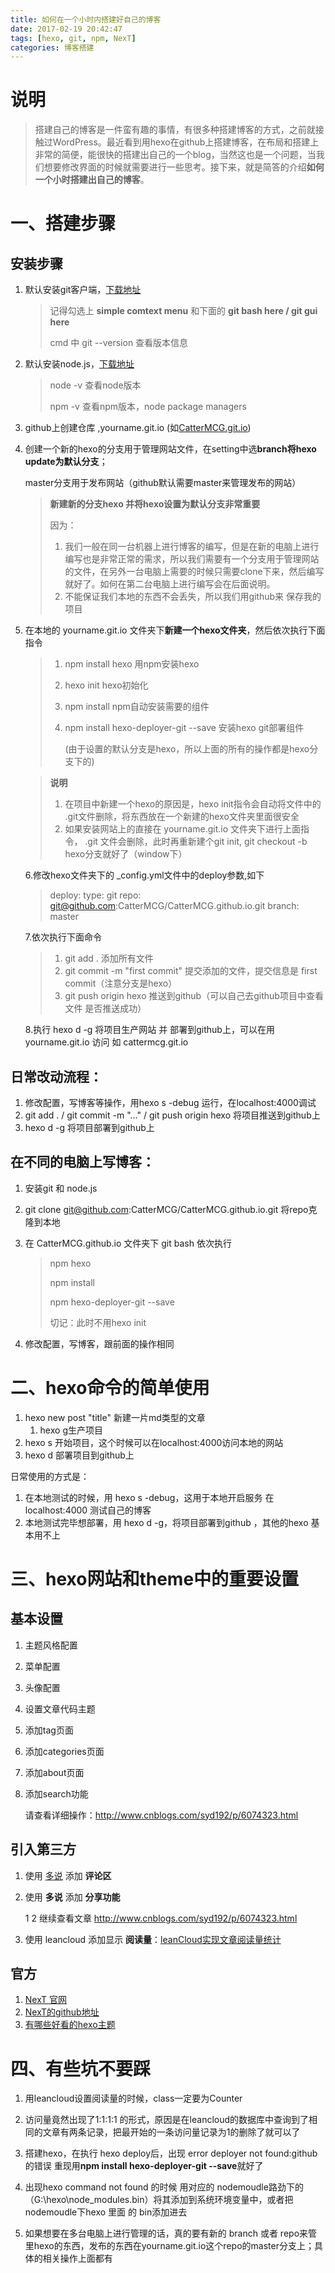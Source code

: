 ```yaml
---
title: 如何在一个小时内搭建好自己的博客
date: 2017-02-19 20:42:47
tags: [hexo, git, npm, NexT]
categories: 博客搭建
---
```


# 说明

> 搭建自己的博客是一件蛮有趣的事情，有很多种搭建博客的方式，之前就接触过WordPress。最近看到用hexo在github上搭建博客，在布局和搭建上非常的简便，能很快的搭建出自己的一个blog，当然这也是一个问题，当我们想要修改界面的时候就需要进行一些思考。接下来，就是简答的介绍**如何一个小时搭建出自己的博客**。

<!-- more -->

# 一、搭建步骤

## 安装步骤

1. 默认安装git客户端，[下载地址](https://git-for-windows.github.io/)

   > 记得勾选上  **simple comtext menu** 和下面的 **git bash here / git gui here**
   >
   > cmd 中 git --version 查看版本信息

2. 默认安装node.js，[下载地址](https://nodejs.org/en/)

   > node -v 查看node版本
   >
   >  npm -v  查看npm版本，node package managers

3. github上创建仓库 ,yourname.git.io (如[CatterMCG.git.io](http://cattermcg.github.io/))

4. 创建一个新的hexo的分支用于管理网站文件，在setting中选**branch将hexo update为默认分支**；

   master分支用于发布网站（github默认需要master来管理发布的网站）

   > **新建新的分支hexo 并将hexo设置为默认分支非常重要**
   >
   > 因为：
   >
   > 1. 我们一般在同一台机器上进行博客的编写，但是在新的电脑上进行编写也是非常正常的需求，所以我们需要有一个分支用于管理网站的文件，在另外一台电脑上需要的时候只需要clone下来，然后编写就好了。如何在第二台电脑上进行编写会在后面说明。
   > 2. 不能保证我们本地的东西不会丢失，所以我们用github来 保存我的项目

5. 在本地的 yourname.git.io 文件夹下**新建一个hexo文件夹**，然后依次执行下面指令

   > 1. npm install hexo    用npm安装hexo
   >
   > 2. hexo init    hexo初始化
   >
   > 3. npm install    npm自动安装需要的组件
   >
   > 4. npm install hexo-deployer-git --save  安装hexo git部署组件
   >
   >    (由于设置的默认分支是hexo，所以上面的所有的操作都是hexo分支下的)

   > **说明**
   >
   > 1. 在项目中新建一个hexo的原因是，hexo init指令会自动将文件中的 .git文件删除，将东西放在一个新建的hexo文件夹里面很安全
   > 2. 如果安装网站上的直接在 yourname.git.io 文件夹下进行上面指令， .git 文件会删除，此时再重新建个git init, git checkout -b hexo分支就好了（window下）

   6.修改hexo文件夹下的 _config.yml文件中的deploy参数,如下

   > deploy:
   >   type: git
   >   repo: git@github.com:CatterMCG/CatterMCG.github.io.git
   >   branch: master

   7.依次执行下面命令

   > 1. git add .    添加所有文件
   > 2. git commit -m "first commit"   提交添加的文件，提交信息是 first commit（注意分支是hexo）
   > 3. git push origin hexo    推送到github（可以自己去github项目中查看文件 是否推送成功）

   8.执行 hexo d -g 将项目生产网站 并 部署到github上，可以在用yourname.git.io 访问 如 cattermcg.git.io

## 日常改动流程：

1. 修改配置，写博客等操作，用hexo s -debug 运行，在localhost:4000调试
2. git add . / git commit -m "..." / git push origin hexo  将项目推送到github上
3. hexo d -g 将项目部署到github上

## 在不同的电脑上写博客：

1. 安装git 和 node.js

2. git clone git@github.com:CatterMCG/CatterMCG.github.io.git  将repo克隆到本地

3. 在 CatterMCG.github.io 文件夹下 git bash 依次执行

   > npm hexo 
   >
   > npm install 
   >
   > npm hexo-deployer-git --save
   >
   > 切记：此时不用hexo init

4. 修改配置，写博客，跟前面的操作相同

# 二、hexo命令的简单使用

1. hexo new post "title"    新建一片md类型的文章
   1. hexo g生产项目
2. hexo s    开始项目，这个时候可以在localhost:4000访问本地的网站
3. hexo d    部署项目到github上

日常使用的方式是：

1. 在本地测试的时候，用 hexo s -debug，这用于本地开启服务 在localhost:4000 测试自己的博客
2. 本地测试完毕想部署，用 hexo d -g，将项目部署到github ，其他的hexo 基本用不上

# 三、hexo网站和theme中的重要设置

## 基本设置

1. 主题风格配置

2. 菜单配置

3. 头像配置

4. 设置文章代码主题

5. 添加tag页面

6. 添加categories页面

7. 添加about页面

8. 添加search功能

   请查看详细操作：http://www.cnblogs.com/syd192/p/6074323.html

## 引入第三方

1. 使用 [多说](http://duoshuo.com/) 添加 **评论区**

2. 使用 **多说** 添加 **分享功能**

   1 2 继续查看文章 http://www.cnblogs.com/syd192/p/6074323.html

3. 使用 leancloud 添加显示 **阅读量**：[leanCloud实现文章阅读量统计](http://www.joryhe.com/2016-05-29-how_to_create_leancloud_read_Counter.html)

## 官方

1. [NexT 官网](http://theme-next.iissnan.com/)
2. [NexT的github地址](https://github.com/iissnan/hexo-theme-next)
3. [有哪些好看的hexo主题](https://www.zhihu.com/question/24422335)

# 四、有些坑不要踩

1. 用leancloud设置阅读量的时候，class一定要为Counter

2. 访问量竟然出现了1:1:1:1 的形式，原因是在leancloud的数据库中查询到了相同的文章有两条记录，把最开始的一条访问量记录为1的删除了就可以了

3. 搭建hexo，在执行 hexo deploy后，出现 error deployer not found:github 的错误 重现用**npm install hexo-deployer-git --save**就好了

4. 出现hexo command not found 的时候 用对应的 nodemoudle路劲下的 （G:\hexo\node_modules.bin）将其添加到系统环境变量中，或者把 nodemoudle下hexo 里面 的 bin添加进去

5. 如果想要在多台电脑上进行管理的话，真的要有新的 branch 或者 repo来管里hexo的东西，发布的东西在yourname.git.io这个repo的master分支上；具体的相关操作上面都有

   ​

